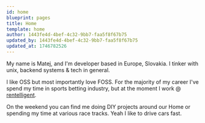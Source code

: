 ```yaml
---
id: home
blueprint: pages
title: Home
template: home
author: 1443fe4d-4bef-4c32-9bb7-faa5f8f67b75
updated_by: 1443fe4d-4bef-4c32-9bb7-faa5f8f67b75
updated_at: 1746782526
---
```

My name is Matej, and I'm developer based in Europe, Slovakia. I tinker with unix, backend systems & tech in general. 
<br />

I like OSS but most importantly love FOSS. For the majority of my career I've spend my time in sports betting industry, but at the moment I work @ <ins>[rentelligent](https://www.rentelligent.com/)</ins>. 
<br />

On the weekend you can find me doing DIY projects around our Home or spending my time at various race tracks. Yeah I like to drive cars fast.